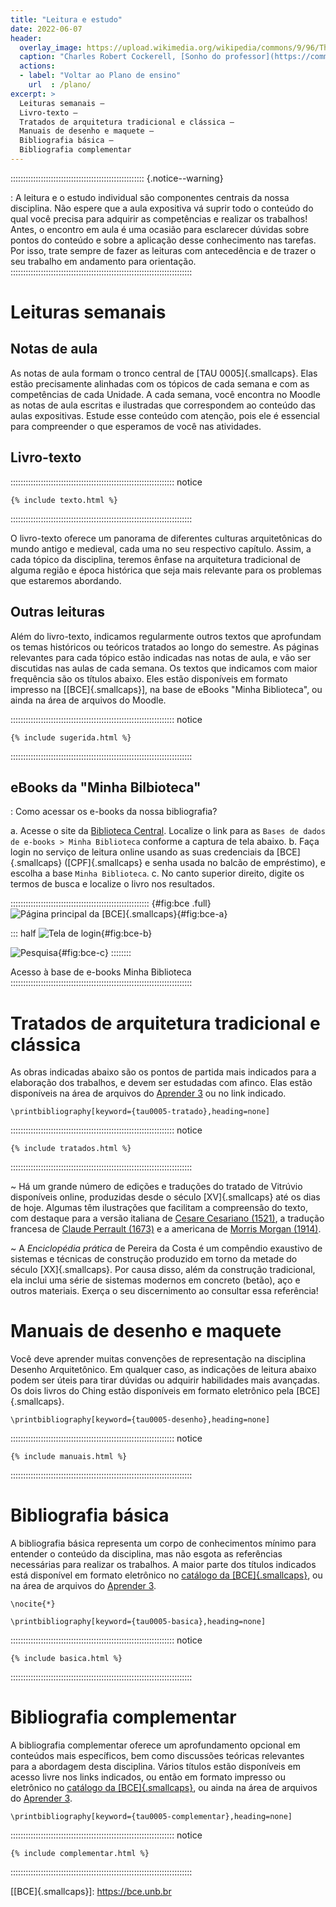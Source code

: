 ```yaml
---
title: "Leitura e estudo"
date: 2022-06-07
header:
  overlay_image: https://upload.wikimedia.org/wikipedia/commons/9/96/The_Professor%27s_Dream_(1848).jpeg
  caption: "Charles Robert Cockerell, [Sonho do professor](https://commons.wikimedia.org/wiki/File:The_Professor's_Dream_(1848).jpeg), 1848"
  actions:
  - label: "Voltar ao Plano de ensino"
    url  : /plano/
excerpt: >
  Leituras semanais –
  Livro-texto –
  Tratados de arquitetura tradicional e clássica –
  Manuais de desenho e maquete –
  Bibliografia básica –
  Bibliografia complementar
---
```


::::::::::::::::::::::::::::::::::::::::::::::::::::: {.notice--warning}
<i class="fas fa-exclamation-triangle"></i>

: A leitura e o estudo individual
são componentes centrais da nossa disciplina. Não espere que a
aula expositiva vá suprir todo o conteúdo do qual você precisa para
adquirir as competências e realizar os trabalhos! Antes, o encontro
em aula é uma ocasião para esclarecer dúvidas sobre pontos do
conteúdo e sobre a aplicação desse conhecimento nas tarefas. Por isso,
trate sempre de fazer as leituras com antecedência e de trazer
o seu trabalho em andamento para orientação.
::::::::::::::::::::::::::::::::::::::::::::::::::::::::::::::::::::::::

# Leituras semanais #

## Notas de aula ##

As notas de aula formam o tronco central de [TAU 0005]{.smallcaps}. Elas
estão precisamente alinhadas com os tópicos de cada semana e com as
competências de cada Unidade. A cada semana, você encontra no Moodle as
notas de aula escritas e ilustradas que correspondem ao conteúdo das
aulas expositivas.
Estude esse conteúdo com atenção, pois ele é essencial para
compreender o que esperamos de você nas atividades.

## Livro-texto ##

::::::::::::::::::::::::::::::::::::::::::::::::::::::::::::::::: notice
```{=html}
{% include texto.html %}
```
::::::::::::::::::::::::::::::::::::::::::::::::::::::::::::::::::::::::

O livro-texto oferece um panorama de diferentes culturas arquitetônicas
do mundo antigo e medieval, cada uma no seu respectivo capítulo. Assim,
a cada tópico da disciplina, teremos ênfase na arquitetura tradicional
de alguma região e época histórica que seja mais relevante para os
problemas que estaremos abordando.

## Outras leituras ##

Além do livro-texto, indicamos regularmente outros textos que aprofundam
os temas históricos ou teóricos tratados ao longo do semestre. As
páginas relevantes para cada tópico estão indicadas nas notas de aula, e
vão ser discutidas nas aulas de cada semana. Os textos que indicamos com
maior frequência são os títulos abaixo. Eles estão disponíveis em
formato impresso na [[BCE]{.smallcaps}], na base de eBooks "Minha
Biblioteca", ou ainda na área de arquivos do Moodle.

::::::::::::::::::::::::::::::::::::::::::::::::::::::::::::::::: notice
```{=html}
{% include sugerida.html %}
```
::::::::::::::::::::::::::::::::::::::::::::::::::::::::::::::::::::::::

## eBooks da "Minha Bilbioteca" ##

<i class="fas fa-info-circle"></i>

: Como acessar os e-books da nossa bibliografia?

<!-- -->

a. Acesse o site da [Biblioteca Central](https://bce.unb.br). Localize o
   link para as `Bases de dados de e-books > Minha Biblioteca` conforme a
   captura de tela abaixo.
b. Faça login no serviço de leitura online
   usando as suas credenciais da [BCE]{.smallcaps} ([CPF]{.smallcaps} e
   senha usada no balcão de empréstimo), e escolha a base `Minha Biblioteca`.
c. No canto superior direito, digite os termos de busca e localize o
   livro nos resultados.

::::::::::::::::::::::::::::::::::::::::::::::::::::::: {#fig:bce .full}
![Página principal da [BCE]{.smallcaps}](https://hcommons.org/app/uploads/sites/1002372/2022/01/bce-a.jpg){#fig:bce-a}

::: half
![Tela de login](https://hcommons.org/app/uploads/sites/1002372/2022/01/bce-b.jpg){#fig:bce-b}

![Pesquisa](https://hcommons.org/app/uploads/sites/1002372/2022/01/bce-c.jpg){#fig:bce-c}
::::::::

Acesso à base de e-books Minha Biblioteca
::::::::::::::::::::::::::::::::::::::::::::::::::::::::::::::::::::::::

# Tratados de arquitetura tradicional e clássica #

As obras indicadas abaixo são os pontos de partida mais indicados para a
elaboração dos trabalhos, e devem ser estudadas com afinco. Elas estão
disponíveis na área de arquivos do [Aprender 3][] ou no link indicado.

```{=latex}
\printbibliography[keyword={tau0005-tratado},heading=none]
```

::::::::::::::::::::::::::::::::::::::::::::::::::::::::::::::::: notice
```{=html}
{% include tratados.html %}
```
::::::::::::::::::::::::::::::::::::::::::::::::::::::::::::::::::::::::

<i class="fas fa-check-circle"></i>

~ Há um grande número de edições e traduções do tratado de Vitrúvio
  disponíveis online, produzidas desde o século [XV]{.smallcaps} até os
  dias de hoje. Algumas têm ilustrações que facilitam a compreensão do
  texto, com destaque para a versão italiana de [Cesare Cesariano
  (1521)][], a tradução francesa de [Claude Perrault (1673)][] e a
  americana de [Morris Morgan (1914)][].

<i class="fas fa-exclamation-triangle"></i>

~ A *Enciclopédia prática* de Pereira da Costa é um compêndio exaustivo
  de sistemas e técnicas de construção produzido em torno da metade do
  século [XX]{.smallcaps}. Por causa disso, além da construção
  tradicional, ela inclui uma série de sistemas modernos em concreto
  (betão), aço e outros materiais. Exerça o seu discernimento ao
  consultar essa referência!

# Manuais de desenho e maquete #

Você deve aprender muitas convenções de representação na disciplina
Desenho Arquitetônico. Em qualquer caso, as indicações de leitura abaixo
podem ser úteis para tirar dúvidas ou adquirir habilidades mais
avançadas. Os dois livros do Ching estão disponíveis em formato
eletrônico pela [BCE]{.smallcaps}.

```{=latex}
\printbibliography[keyword={tau0005-desenho},heading=none]
```

::::::::::::::::::::::::::::::::::::::::::::::::::::::::::::::::: notice
```{=html}
{% include manuais.html %}
```
::::::::::::::::::::::::::::::::::::::::::::::::::::::::::::::::::::::::

# Bibliografia básica #

A bibliografia básica representa um corpo de conhecimentos mínimo para
entender o conteúdo da disciplina, mas não esgota as referências
necessárias para realizar os trabalhos. A maior parte dos títulos
indicados está disponível em formato eletrônico no [catálogo da
[BCE]{.smallcaps}](https://bce.unb.br), ou
na área de arquivos do [Aprender 3][].

```{=latex}
\nocite{*}

\printbibliography[keyword={tau0005-basica},heading=none]
```

::::::::::::::::::::::::::::::::::::::::::::::::::::::::::::::::: notice
```{=html}
{% include basica.html %}
```
::::::::::::::::::::::::::::::::::::::::::::::::::::::::::::::::::::::::

# Bibliografia complementar #

A bibliografia complementar oferece um aprofundamento opcional em
conteúdos mais específicos, bem como discussões teóricas relevantes para
a abordagem desta disciplina. Vários títulos estão disponíveis em acesso
livre nos links indicados, ou então em formato impresso ou eletrônico no
[catálogo da [BCE]{.smallcaps}](https://bce.unb.br), ou ainda na área de
arquivos do [Aprender 3][].

```{=latex}
\printbibliography[keyword={tau0005-complementar},heading=none]
```

::::::::::::::::::::::::::::::::::::::::::::::::::::::::::::::::: notice
```{=html}
{% include complementar.html %}
```
::::::::::::::::::::::::::::::::::::::::::::::::::::::::::::::::::::::::

[[BCE]{.smallcaps}]: https://bce.unb.br

[Aprender 3]: https://aprender3.unb.br/course/view.php?id=13869

[Cesare Cesariano (1521)]: http://archive.org/details/gri_33125008262210

[Claude Perrault (1673)]: http://archive.org/details/gri_33125008503100

[Morris Morgan (1914)]: http://archive.org/details/vitruviusthetenbooksonarchitecture
